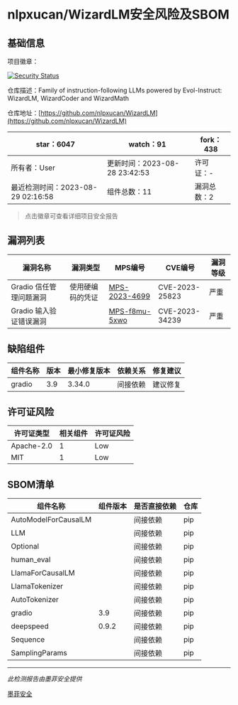 # nlpxucan/WizardLM安全风险及SBOM

## 基础信息

项目徽章：

[![Security Status](https://www.murphysec.com/platform3/v31/badge/1696225274755899392.svg)](https://www.murphysec.com/console/report/1695865449173381120/1696225274755899392)

仓库描述：Family of instruction-following LLMs powered by Evol-Instruct: WizardLM, WizardCoder and WizardMath

仓库地址：[https://github.com/nlpxucan/WizardLM](https://github.com/nlpxucan/WizardLM)

| star：6047 | watch：91 | fork：438 |
| ----------- | -------------- | ------------ |
| 所有者：User | 更新时间：2023-08-28 23:42:53 | 许可证：- |
| 最近检测时间：2023-08-29 02:16:58 | 组件总数：11 | 漏洞总数：2 |

> 点击徽章可查看详细项目安全报告



## 漏洞列表

| 漏洞名称 | 漏洞类型 | MPS编号 | CVE编号 | 漏洞等级 |
| ------- | ------ | ------- | ------ | ----- |
|Gradio 信任管理问题漏洞|使用硬编码的凭证|[MPS-2023-4699](https://www.oscs1024.com/hd/MPS-2023-4699)|CVE-2023-25823|严重|
|Gradio 输入验证错误漏洞||[MPS-f8mu-5xwo](https://www.oscs1024.com/hd/MPS-f8mu-5xwo)|CVE-2023-34239|严重|




## 缺陷组件

| 组件名称 | 版本 | 最小修复版本 | 依赖关系 | 修复建议 |
| -------- | ---- | ------------ | -------- | -------- |
|gradio|3.9|3.34.0|间接依赖|建议修复|C:2|H:0|M:0|L:0|




## 许可证风险

| 许可证类型 | 相关组件 | 许可证风险 |
| ---------- | -------- | ---------- |
|Apache-2.0|1|Low|
|MIT|1|Low|




## SBOM清单

| 组件名称 | 组件版本 | 是否直接依赖 | 仓库 |
| -------- | -------- | ------------ | ---- |
|AutoModelForCausalLM||间接依赖|pip|
|LLM||间接依赖|pip|
|Optional||间接依赖|pip|
|human_eval||间接依赖|pip|
|LlamaForCausalLM||间接依赖|pip|
|LlamaTokenizer||间接依赖|pip|
|AutoTokenizer||间接依赖|pip|
|gradio|3.9|间接依赖|pip|
|deepspeed|0.9.2|间接依赖|pip|
|Sequence||间接依赖|pip|
|SamplingParams||间接依赖|pip|


------

*此检测报告由墨菲安全提供*

[墨菲安全](www.murphysec.com)
